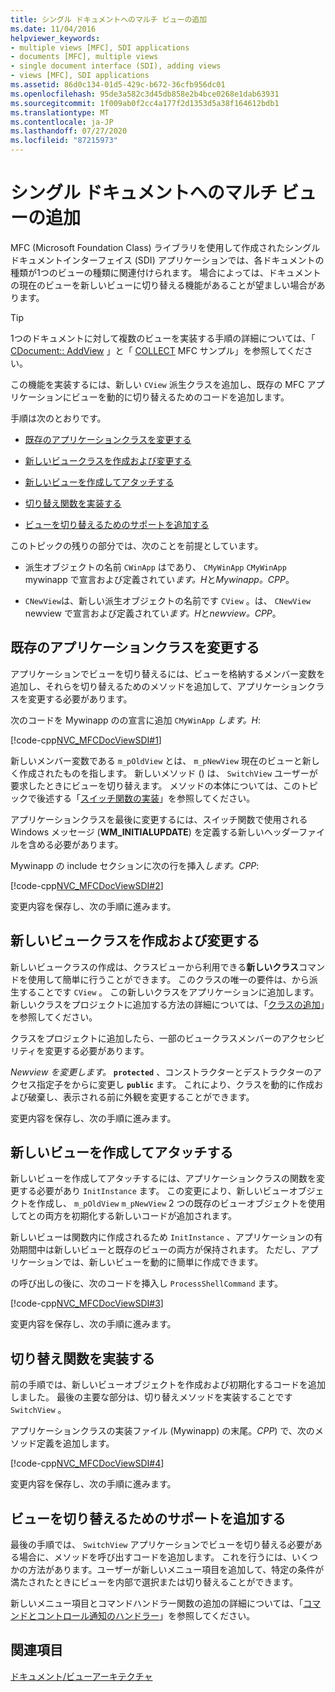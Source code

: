 ```yaml
---
title: シングル ドキュメントへのマルチ ビューの追加
ms.date: 11/04/2016
helpviewer_keywords:
- multiple views [MFC], SDI applications
- documents [MFC], multiple views
- single document interface (SDI), adding views
- views [MFC], SDI applications
ms.assetid: 86d0c134-01d5-429c-b672-36cfb956dc01
ms.openlocfilehash: 95de3a582c3d45db858e2b4bce0268e1dab63931
ms.sourcegitcommit: 1f009ab0f2cc4a177f2d1353d5a38f164612bdb1
ms.translationtype: MT
ms.contentlocale: ja-JP
ms.lasthandoff: 07/27/2020
ms.locfileid: "87215973"
---
```

# <a name="adding-multiple-views-to-a-single-document"></a>シングル ドキュメントへのマルチ ビューの追加

MFC (Microsoft Foundation Class) ライブラリを使用して作成されたシングルドキュメントインターフェイス (SDI) アプリケーションでは、各ドキュメントの種類が1つのビューの種類に関連付けられます。 場合によっては、ドキュメントの現在のビューを新しいビューに切り替える機能があることが望ましい場合があります。

> [!TIP]
> 1つのドキュメントに対して複数のビューを実装する手順の詳細については、「 [CDocument:: AddView](reference/cdocument-class.md#addview) 」と「 [COLLECT](../overview/visual-cpp-samples.md) MFC サンプル」を参照してください。

この機能を実装するには、新しい `CView` 派生クラスを追加し、既存の MFC アプリケーションにビューを動的に切り替えるためのコードを追加します。

手順は次のとおりです。

- [既存のアプリケーションクラスを変更する](#vcconmodifyexistingapplicationa1)

- [新しいビュークラスを作成および変更する](#vcconnewviewclassa2)

- [新しいビューを作成してアタッチする](#vcconattachnewviewa3)

- [切り替え関数を実装する](#vcconswitchingfunctiona4)

- [ビューを切り替えるためのサポートを追加する](#vcconswitchingtheviewa5)

このトピックの残りの部分では、次のことを前提としています。

- 派生オブジェクトの名前 `CWinApp` はであり、 `CMyWinApp` `CMyWinApp` mywinapp で宣言および定義されてい*ます。H*と*Mywinapp。CPP*。

- `CNewView`は、新しい派生オブジェクトの名前です `CView` 。は、 `CNewView` newview で宣言および定義されてい*ます。H*と*newview。CPP*。

## <a name="modify-the-existing-application-class"></a><a name="vcconmodifyexistingapplicationa1"></a>既存のアプリケーションクラスを変更する

アプリケーションでビューを切り替えるには、ビューを格納するメンバー変数を追加し、それらを切り替えるためのメソッドを追加して、アプリケーションクラスを変更する必要があります。

次のコードを Mywinapp のの宣言に追加 `CMyWinApp` *します。H*:

[!code-cpp[NVC_MFCDocViewSDI#1](codesnippet/cpp/adding-multiple-views-to-a-single-document_1.h)]

新しいメンバー変数である `m_pOldView` とは、 `m_pNewView` 現在のビューと新しく作成されたものを指します。 新しいメソッド () は、 `SwitchView` ユーザーが要求したときにビューを切り替えます。 メソッドの本体については、このトピックで後述する「[スイッチ関数の実装](#vcconswitchingfunctiona4)」を参照してください。

アプリケーションクラスを最後に変更するには、スイッチ関数で使用される Windows メッセージ (**WM_INITIALUPDATE**) を定義する新しいヘッダーファイルを含める必要があります。

Mywinapp の include セクションに次の行を挿入*します。CPP*:

[!code-cpp[NVC_MFCDocViewSDI#2](codesnippet/cpp/adding-multiple-views-to-a-single-document_2.cpp)]

変更内容を保存し、次の手順に進みます。

## <a name="create-and-modify-the-new-view-class"></a><a name="vcconnewviewclassa2"></a>新しいビュークラスを作成および変更する

新しいビュークラスの作成は、クラスビューから利用できる**新しいクラス**コマンドを使用して簡単に行うことができます。 このクラスの唯一の要件は、から派生することです `CView` 。 この新しいクラスをアプリケーションに追加します。 新しいクラスをプロジェクトに追加する方法の詳細については、「[クラスの追加](../ide/adding-a-class-visual-cpp.md)」を参照してください。

クラスをプロジェクトに追加したら、一部のビュークラスメンバーのアクセシビリティを変更する必要があります。

*Newview を変更します。* **`protected`** 、コンストラクターとデストラクターのアクセス指定子をからに変更し **`public`** ます。 これにより、クラスを動的に作成および破棄し、表示される前に外観を変更することができます。

変更内容を保存し、次の手順に進みます。

## <a name="create-and-attach-the-new-view"></a><a name="vcconattachnewviewa3"></a>新しいビューを作成してアタッチする

新しいビューを作成してアタッチするには、アプリケーションクラスの関数を変更する必要があり `InitInstance` ます。 この変更により、新しいビューオブジェクトを作成し、 `m_pOldView` `m_pNewView` 2 つの既存のビューオブジェクトを使用してとの両方を初期化する新しいコードが追加されます。

新しいビューは関数内に作成されるため `InitInstance` 、アプリケーションの有効期間中は新しいビューと既存のビューの両方が保持されます。 ただし、アプリケーションでは、新しいビューを動的に簡単に作成できます。

の呼び出しの後に、次のコードを挿入し `ProcessShellCommand` ます。

[!code-cpp[NVC_MFCDocViewSDI#3](codesnippet/cpp/adding-multiple-views-to-a-single-document_3.cpp)]

変更内容を保存し、次の手順に進みます。

## <a name="implement-the-switching-function"></a><a name="vcconswitchingfunctiona4"></a>切り替え関数を実装する

前の手順では、新しいビューオブジェクトを作成および初期化するコードを追加しました。 最後の主要な部分は、切り替えメソッドを実装することです `SwitchView` 。

アプリケーションクラスの実装ファイル (Mywinapp) の末尾。*CPP*) で、次のメソッド定義を追加します。

[!code-cpp[NVC_MFCDocViewSDI#4](codesnippet/cpp/adding-multiple-views-to-a-single-document_4.cpp)]

変更内容を保存し、次の手順に進みます。

## <a name="add-support-for-switching-the-view"></a><a name="vcconswitchingtheviewa5"></a>ビューを切り替えるためのサポートを追加する

最後の手順では、 `SwitchView` アプリケーションでビューを切り替える必要がある場合に、メソッドを呼び出すコードを追加します。 これを行うには、いくつかの方法があります。ユーザーが新しいメニュー項目を追加して、特定の条件が満たされたときにビューを内部で選択または切り替えることができます。

新しいメニュー項目とコマンドハンドラー関数の追加の詳細については、「[コマンドとコントロール通知のハンドラー](handlers-for-commands-and-control-notifications.md)」を参照してください。

## <a name="see-also"></a>関連項目

[ドキュメント/ビューアーキテクチャ](document-view-architecture.md)
